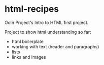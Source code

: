 # html-recipes
Odin Project's Intro to HTML first project.

Project to show html understanding so far:
- html boilerplate
- working with text (header and paragraphs)
- lists
- links and images